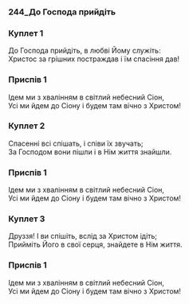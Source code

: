 ### 244_До Господа прийдіть
### Куплет 1
До Господа прийдіть, в любві Йому служіть:<br/>Христос за грішних постраждав і їм спасіння дав!
### Приспів 1
Ідем ми з хвалінням в світлий небесний Сіон,<br/>Усі ми йдем до Сіону і будем там вічно з Христом!
### Куплет 2
Спасенні всі спішать, і співи їх звучать;<br/>За Господом вони пішли і в Нім життя знайшли.
### Приспів 1
Ідем ми з хвалінням в світлий небесний Сіон,<br/>Усі ми йдем до Сіону і будем там вічно з Христом!
### Куплет 3
Друззя! І ви спішіть, вслід за Христом ідіть;<br/>Прийміть Його в свої серця, знайдете в Нім життя.
### Приспів 1
Ідем ми з хвалінням в світлий небесний Сіон,<br/>Усі ми йдем до Сіону і будем там вічно з Христом!
